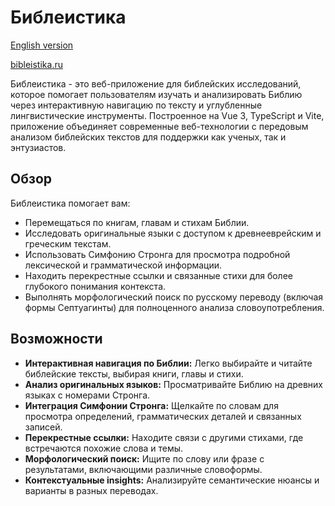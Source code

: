 # Библеистика

[English version](README.md)

[bibleistika.ru](https://bibleistika.ru)

Библеистика - это веб-приложение для библейских исследований, которое помогает пользователям изучать и анализировать Библию через интерактивную навигацию по тексту и углубленные лингвистические инструменты. Построенное на Vue 3, TypeScript и Vite, приложение объединяет современные веб-технологии с передовым анализом библейских текстов для поддержки как ученых, так и энтузиастов.

## Обзор

Библеистика помогает вам:
- Перемещаться по книгам, главам и стихам Библии.
- Исследовать оригинальные языки с доступом к древнееврейским и греческим текстам.
- Использовать Симфонию Стронга для просмотра подробной лексической и грамматической информации.
- Находить перекрестные ссылки и связанные стихи для более глубокого понимания контекста.
- Выполнять морфологический поиск по русскому переводу (включая формы Септуагинты) для полноценного анализа словоупотребления.

## Возможности

- **Интерактивная навигация по Библии:** Легко выбирайте и читайте библейские тексты, выбирая книги, главы и стихи.
- **Анализ оригинальных языков:** Просматривайте Библию на древних языках с номерами Стронга.
- **Интеграция Симфонии Стронга:** Щелкайте по словам для просмотра определений, грамматических деталей и связанных записей.
- **Перекрестные ссылки:** Находите связи с другими стихами, где встречаются похожие слова и темы.
- **Морфологический поиск:** Ищите по слову или фразе с результатами, включающими различные словоформы.
- **Контекстуальные insights:** Анализируйте семантические нюансы и варианты в разных переводах.
